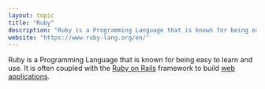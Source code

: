 ```yaml
---
layout: topic
title: "Ruby"
description: "Ruby is a Programming Language that is known for being easy to learn and use."
website: "https://www.ruby-lang.org/en/"
---
```


Ruby is a Programming Language that is known for being easy to learn and use. It is often coupled with the [Ruby on Rails](ruby-on-rails) framework to build [web applications](web-applications).

